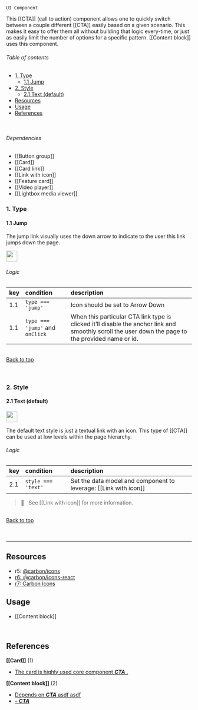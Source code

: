 `UI Component`

This [[CTA]] (call to action) component allows one to quickly switch between a couple different [[CTA]] easily based on a given scenario. This makes it easy to offer them all without building that logic every-time, or just as easily limit the number of options for a specific pattern. [[Content block]] uses this component.

<!-- toc start -->
###### Table of contents  

- [1. Type](#1.-type)
  - [1.1 Jump](#1.1-jump)
- [2. Style](#2.-style)
  - [2.1 Text (default)](#2.1-text-(default))
- [Resources](#resources)
- [Usage](#usage)
- [References](#references)
  

<br />
<!-- toc end -->

###### Dependencies
- [[Button group]]
- [[Card]]
- [[Card link]]
- [[Link with icon]]
- [[Feature card]]
- [[Video player]]
- [[Lightbox media viewer]]

### 1. Type

#### 1.1 Jump
The jump link visually uses the down arrow to indicate to the user this link jumps down the page.

<img src="https://user-images.githubusercontent.com/3793636/115884368-74c06880-a414-11eb-967e-2986ec080c75.png" height="30px" />

###### Logic

| key | condition | description |
|:-----|:-----------|:-------------|
| 1.1 | `type === 'jump'` | Icon should be set to Arrow Down |
| 1.1 | `type === 'jump'` and `onClick` | When this particular CTA link type is clicked it’ll disable the anchor link and smoothly scroll the user down the page to the provided name or id. |

<br />[Back to top](#table-of-contents)<br /><br /><br />

### 2. Style

#### 2.1 Text (default)

<img src="https://user-images.githubusercontent.com/3793636/115885886-011f5b00-a416-11eb-9e6f-a3bcc7e812ee.png" height="30px;" />

The default text style is just a textual link with an icon. This type of [[CTA]] can be used at low levels within the page hierarchy.

###### Logic

| key | condition | description |
|:-----|:-----------|:-------------|
| 2.1 | `style === 'text'` | Set the data model and component to leverage: [[Link with icon]] |

> 👀 &nbsp; See [[Link with icon]] for more information.

<br />[Back to top](#table-of-contents)<br /><br /><br />





----

## Resources
- r5: [@carbon/icons]()
- [r6: @carbon/icons-react]()
- [r7: Carbon Icons]()

<!-- usedby start -->
## Usage  

 - [[Content block]]  

<br />
<!-- usedby end -->

<!-- backlinks start -->
## References  


**[[Card]]** (1)
- <a href="Card#:~:text=The card is highly used core component CTA .">The card is highly used core component  ***CTA*** .</a>

**[[Content block]]** (2)
- <a href="Content-block#:~:text=Depends on CTA asdf asdf">Depends on  ***CTA***  asdf asdf</a>
- <a href="Content-block#:~:text=- CTA ">-  ***CTA*** </a>
  

<br />
<!-- backlinks end -->